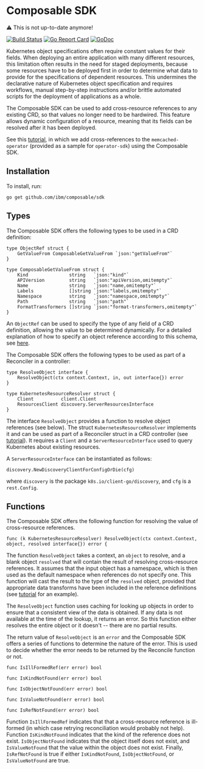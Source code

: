 # Composable SDK

:warning: This is not up-to-date anymore!

[![Build Status](https://travis-ci.com/IBM/composable.svg?branch=master)](https://travis-ci.com/IBM/composable)
[![Go Report Card](https://goreportcard.com/badge/github.com/IBM/composable)](https://goreportcard.com/report/github.com/IBM/composable)
[![GoDoc](https://godoc.org/github.com/IBM/composable/sdk?status.svg)](https://godoc.org/github.com/IBM/composable/sdk)

Kubernetes object specifications often require constant values for their fields. When deploying an entire application
with many different resources, this limitation often results in the need for staged deployments, because some resources
have to be deployed first in order to determine what data to provide for the specifications of dependent resources.
This undermines the declarative nature of Kubernetes object specification and requires workflows, manual step-by-step
instructions and/or brittle automated scripts for the deployment of applications as a whole.

The Composable SDK can be used to add cross-resource references to any existing CRD, so that values no longer
need to be hardwired. This feature allows dynamic configuration of a resource, meaning that its fields can be 
resolved after it has been deployed. 

See this [tutorial](./docs/tutorial.md), in which we add cross-references to the `memcached-operator` (provided as a sample for `operator-sdk`) using the Composable SDK.

## Installation

To install, run:
```
go get github.com/ibm/composable/sdk
```

## Types

The Composable SDK offers the following types to be used in a CRD definition:

```golang
type ObjectRef struct {
	GetValueFrom ComposableGetValueFrom `json:"getValueFrom"`
}

type ComposableGetValueFrom struct {
	Kind               string   `json:"kind"`
	APIVersion         string   `json:"apiVersion,omitempty"`
	Name               string   `json:"name,omitempty"`
	Labels             []string `json:"labels,omitempty"`
	Namespace          string   `json:"namespace,omitempty"`
	Path               string   `json:"path"`
	FormatTransformers []string `json:"format-transformers,omitempty"`
}
```

An `ObjectRef` can be used to specify the type of any field of a CRD definition, allowing the value to be determined dynamically.
For a detailed explanation of how to specify an object reference according to this schema, see [here](https://github.com/IBM/composable/blob/master/README.md#getvaluefrom-elements).

The Composable SDK offers the following types to be used as part of a Reconciler in a controller:

```golang
type ResolveObject interface {
	ResolveObject(ctx context.Context, in, out interface{}) error
}

type KubernetesResourceResolver struct {
	Client          client.Client
	ResourcesClient discovery.ServerResourcesInterface
}
```

The interface `ResolveObject` provides a function to resolve object references (see below). The struct `KubernetesResourceResolver`
implements it and can be used as part of a Reconciler struct in a CRD controller (see [tutorial](./docs/tutorial.md)). It requires a `Client` and a
`ServerResourceInterface` used to query Kubernetes about existing resources.

A `ServerResourceInterface` can be instantiated as follows:

```golang
discovery.NewDiscoveryClientForConfigOrDie(cfg)
```

where `discovery` is the package `k8s.io/client-go/discovery`, and `cfg` is a `rest.Config`.


## Functions

The Composable SDK offers the following function for resolving the value of cross-resource references.

```golang
func (k KubernetesResourceResolver) ResolveObject(ctx context.Context, object, resolved interface{}) error {
```

The function `ResolveObject` takes a context, an `object` to resolve, and a blank object
`resolved` that will contain the result of resolving cross-resource references. 
It assumes that the input object has a namespace, which is then used as the default namespace when references 
do not specify one. This function will cast the result to the type of the `resolved` object, provided that
appropriate data transforms have been included in the reference definitions (see [tutorial](./docs/tutorial.md) for an example).

The `ResolveObject` function uses caching for looking up objects in order
to ensure that a consistent view of the data is obtained. If any data is not available at the time of the lookup,
it returns an error. So this function either resolves the entire object or it doesn't -- there are no partial results.

The return value of `ResolveObject` is an `error` and the Composable SDK offers a series of functions to determine
the nature of the error. This is used to decide whether the error needs to be returned by the Reconcile function or not.

```golang
func IsIllFormedRef(err error) bool 

func IsKindNotFound(err error) bool 

func IsObjectNotFound(err error) bool 

func IsValueNotFound(err error) bool 

func IsRefNotFound(err error) bool 
```

Function `IsIllFormedRef` indicates that that a cross-resource reference is ill-formed (in which case retrying reconciliation
would probably not help). Function `IsKindNotFound` indicates that the kind of the reference does not exist.
`IsObjectNotFound` indicates that the object itself does not exist, and `IsValueNotFound` that the value within the object
does not exist. Finally, `IsRefNotFound` is true if either `IsKindNotFound`, `IsObjectNotFound`, or `IsValueNotFound` are true.
